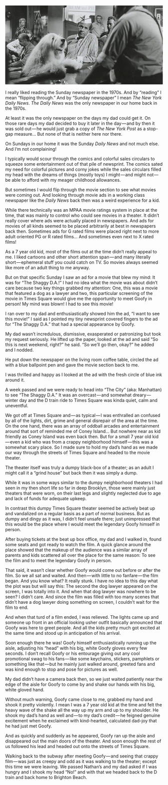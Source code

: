 <!-----
title: Going to See “The Shaggy D.A.” in Times Square in the 1970s with My Dad
description: About the Time I Went to See “The Shaggy D.A.” with My Dad in Times Square and Got to Meet Goofy
date: '2019-01-22T03:31:29.347Z'
slug: dc96237e490f
----->

![](../img/Going-to-See-The-Shaggy-DA-in-Times-Square-in-the-1970s-with-My-Dad.jpg)

I really liked reading the Sunday newspaper in the 1970s. And by “reading” I mean “flipping through.” And by “Sunday newspaper” I mean _The New York Daily News_. _The Daily News_ was the only newspaper in our home back in the 1970s.

At least it was the only newspaper on the days my dad could get it. On those rare days my dad decided to buy it later in the day — and by then it was sold out — he would just grab a copy of _The New York Post_ as a stop-gap measure… But none of that is neither here nor there.

On Sundays in our home it was the Sunday _Daily News_ and not much else. And I‘m not complaining!

I typically would scour through the comics and colorful sales circulars to squeeze some entertainment out of that pile of newsprint. The comics sated my need for colorful pictures and corny jokes while the sales circulars filled my head with the dreams of things (mostly toys) I might — and might not — be able to afford with my meager childhood allowances.

But sometimes I would flip through the movie section to see what movies were coming out. And looking through movie ads in a working class newspaper like the _Daily News_ back then was a weird experience for a kid.

While there technically was an MPAA movie ratings system in place at the time, that was mainly to control who could see movies in a theater. It didn’t really cover where ads were actually placed in newspapers. And ads for movies of all kinds seemed to be placed arbitrarily at best in newspapers back then. Sometimes ads for G rated films were placed right next to more adult oriented PG or R rated films… And sometimes even next to X rated films!

As a 7 year old kid, most of the films out at the time didn’t really appeal to me. I liked cartoons and other short attention span — and many literally short — ephemeral stuff you could catch on TV. So movies always seemed like more of an adult thing to me anyway.

But on that specific Sunday I saw an ad for a movie that blew my mind: It was for “The Shaggy D.A.!” I had no idea what the movie was about didn’t care because two key things grabbed my attention: One, this was a movie that featured a dog as a lawyer and two, this particular screening of the movie in Times Square would give me the opportunity to meet Goofy in person! My mind was blown! I had to see this movie!

I ran over to my dad and enthusiastically showed him the ad, “I want to see this movie!” I said as I pointed my tiny newsprint covered fingers to the ad for “The Shaggy D.A.” that had a special appearance by Goofy.

My dad wasn’t incredulous, dismissive, exasperated or patronizing but took my request seriously. He lifted up the paper, looked at the ad and said “So this is next weekend, right?” he said. “So we’ll go then, okay?” he added and I nodded.

He put down the newspaper on the living room coffee table, circled the ad with a blue ballpoint pen and gave the movie section back to me.

I was thrilled and happy as I looked at the ad with the fresh circle of blue ink around it.

A week passed and we were ready to head into “The City” (aka: Manhattan) to see “The Shaggy D.A.” It was an overcast — and somewhat dreary — winter day and the D train ride to Times Square was kinda quiet, calm and uneventful.

We got off at Times Square and — as typical — I was enthralled an confused by all of the lights, dirt, grime and general disrepair of the area at the time. On the one hand, there was an array of oddball arcades and entertainment around that sort of reminded me of Coney Island… But nowhere near as kid friendly as Coney Island was even back then. But for a small 7 year old kid — even a kid who was from a crappy neighborhood himself — this was a somewhat scary place. So I made sure to hold my dad’s hand as we made our way through the streets of Times Square and headed to the movie theater.

The theater itself was truly a dumpy black-box of a theater; as an adult I might call it a “grind house” but back then it was simply a dump.

While it was in some ways similar to the dumpy neighborhood theaters I had seen in my then short life so far in deep Brooklyn, those were mainly just theaters that were worn, on their last legs and slightly neglected due to age and lack of funds for adequate upkeep.

In contrast this dumpy Times Square theater seemed be actively beat up and vandalized on a regular basis as a part of normal business. But as dumpy and dingy as it was, I didn’t feel unsafe there; just unimpressed that this would be the place where I would meet the legendary Goofy himself in person.

After buying tickets at the beat up box office, my dad and I walked in, found some seats and got ready to watch the film. A quick glance around the place showed that the makeup of the audience was a similar array of parents and kids scattered all over the place for the same reason: To see the film and to meet the legendary Goofy in person.

That said, it wasn’t clear whether Goofy would come out before or after the film. So we all sat and waited. And then — with little to no fanfare — the film began. And you know what? It really stunk. I have no idea to this day what the plot was but will say this: The second the dog lawyer appeared on the screen, I was totally into it. And when that dog lawyer was nowhere to be seen? I didn’t care. And since the film was filled with too many scenes that didn’t have a dog lawyer doing something on screen, I couldn’t wait for the film to end.

And when that turd of a film ended, I was relieved. The lights came up and someone up front in an official looking usher outfit basically announced that Goofy was here to greet people. And all the kids pretty much got excited at the same time and stood up in anticipation of his arrival.

Soon enough there he was! Goofy himself enthusiastically running up the aisle, adjusting his “head” with his big, white Goofy gloves every few seconds. I don’t recall Goofy or his entourage giving out any cool promotional swag to his fans — like some keychains, stickers, pamphlets or something like that — but he mainly just walked around, greeted fans and was kind enough to stop and pose for pictures as well.

My dad didn’t have a camera back then, so we just waited patiently near the edge of the aisle for Goofy to come by and shake our hands with his big, white gloved hand.

Without much warning, Goofy came close to me, grabbed my hand and shook it pretty violently. I mean I was a 7 year old kid at the time and felt the heavy wave of the shake all the way up my arm and up to my shoulder. He shook my dad’s hand as well and — to my dad’s credit — he feigned genuine excitement when he exclaimed with kind-hearted, calculated dad-joy that he had just met Goofy.

And as quickly and suddenly as he appeared, Goofy ran up the aisle and disappeared out the main doors of the theater. And soon enough the rest of us followed his lead and headed out onto the streets of Times Square.

Walking back to the subway after meeting Goofy — and seeing that crappy film — was just as creepy and odd as it was walking to the theater; except this time we were leaving. We passed Nathan’s and my dad asked if I was hungry and I shook my head “No!” and with that we headed back to the D train and back home to Brighton Beach.
